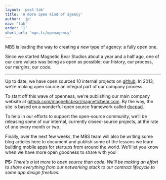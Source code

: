 ```yaml
---
layout: 'post-lab'
title: 'A more open kind of agency'
author: 'jp'
nav: 'lab'
order: '1'
short_url: 'mgn.tc/openagency'
---
```

MBS is leading the way to creating a new type of agency: a fully open one.

Since we started Magnetic Bear Studios about a year and a half ago, one of our core values was being as open as possible; our history, our process, our margins, our code.

---

Up to date, we have open sourced 10 internal projects on [github](https://github.com/magneticbear). In 2013, we're making open source an integral part of our company process.

To start off this wave of openness, we're publishing our main company website at [github.com/magneticbear/magneticbear.com](https://github.com/magneticbear/magneticbear.com). By the way, the site is based on a wonderful open source framework called [docpad](https://github.com/bevry/docpad).

To help in our efforts to support the open-source community, we'll be releasing some of our internal, currently closed-source projects, at the rate of one every month or two.

Finally, over the next few weeks, the MBS team will also be writing some blog articles here to document and publish some of the lessons we learn building mobile apps for startups from around the world.
We'll let you know when we have more open goodness to share with you!

**PS:** *There's a lot more to open source than code. We'll be making an effort to share everything from our networking stack to our contract lifecycle to some app design freebies.*